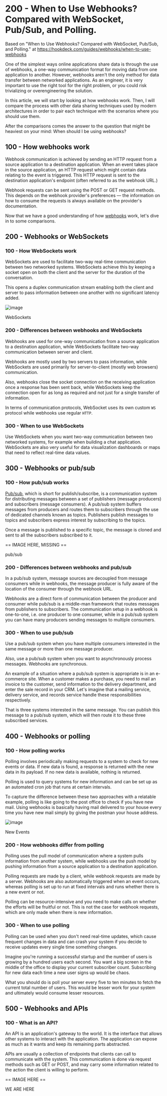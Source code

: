 # 200 - When to Use Webhooks? Compared with WebSocket, Pub/Sub, and Polling.

Based on "When to Use Webhooks? Compared with WebSocket, Pub/Sub, and Polling." at https://hookdeck.com/guides/webhooks/when-to-use-webhooks

One of the simplest ways online applications share data is through the use of webhooks, a one-way communication format for moving data from one application to another. However, webhooks aren't the only method for data transfer between networked applications. As an engineer, it is very important to use the right tool for the right problem, or you could risk trivializing or overengineering the solution.

In this article, we will start by looking at how webhooks work. Then, I will compare the process with other data sharing techniques used by modern architectures in order to pair each technique with the scenarios where you should use them.

After the comparisons comes the answer to the question that might be heaviest on your mind: When should I be using webhooks?

## 100 - How webhooks work

Webhook communication is achieved by sending an HTTP request from a source application to a destination application. When an event takes place in the source application, an HTTP request which might contain data relating to the event is triggered. This HTTP request is sent to the destination application's endpoint (often referred to as the webhook URL.)

Webhook requests can be sent using the POST or GET request methods. This depends on the webhook provider's preferences — the information on how to consume the requests is always available on the provider's documentation.

Now that we have a good understanding of how [webhooks](https://hookdeck.com/guides/webhooks/what-are-webhooks-how-they-work) work, let's dive in to some comparisons.

## 200 - Webhooks or WebSockets

### 100 - How WebSockets work

WebSockets are used to facilitate two-way real-time communication between two networked systems. WebSockets achieve this by keeping a socket open on both the client and the server for the duration of the conversation.

This opens a duplex communication stream enabling both the client and server to pass information between one another with no significant latency added.

![image](https://user-images.githubusercontent.com/12828104/148641001-7e96bd60-6e63-44cf-b753-495ae900b9a1.png)

WebSockets

### 200 - Differences between webhooks and WebSockets

Webhooks are used for one-way communication from a source application to a destination application, while WebSockets facilitate two-way communication between server and client.

Webhooks are mostly used by two servers to pass information, while WebSockets are used primarily for server-to-client (mostly web browsers) communication.

Also, webhooks close the socket connection on the receiving application once a response has been sent back, while WebSockets keep the connection open for as long as required and not just for a single transfer of information.

In terms of communication protocols, WebSocket uses its own custom ```WS``` protocol while webhooks use regular ```HTTP```.

### 300 - When to use WebSockets

Use WebSockets when you want two-way communication between two networked systems, for example when building a chat application. WebSockets are also very useful for data visualization dashboards or maps that need to reflect real-time data values.

## 300 - Webhooks or pub/sub

### 100 - How pub/sub works

[Pub/sub](https://en.wikipedia.org/wiki/Publish%E2%80%93subscribe_pattern), which is short for publish/subscribe, is a communication system for distributing messages between a set of publishers (message producers) and subscribers (message consumers). A pub/sub system buffers messages from producers and routes them to subscribers through the use of dedicated channels known as topics. Publishers publish messages to topics and subscribers express interest by subscribing to the topics.

Once a message is published to a specific topic, the message is cloned and sent to all the subscribers subscribed to it.

== IMAGE HERE, MISSING ==

pub/sub

### 200 - Differences between webhooks and pub/sub

In a pub/sub system, message sources are decoupled from message consumers while in webhooks, the message producer is fully aware of the location of the consumer through the webhook URL.

Webhooks are a direct form of communication between the producer and consumer while pub/sub is a middle-man framework that routes messages from publishers to subscribers. The communication setup in a webhook is one-to-one, i.e. one producer to one consumer, while in a pub/sub system you can have many producers sending messages to multiple consumers.

### 300 - When to use pub/sub

Use a pub/sub system when you have multiple consumers interested in the same message or more than one message producer.

Also, use a pub/sub system when you want to asynchronously process messages. Webhooks are synchronous.

An example of a situation where a pub/sub system is appropriate is in an e-commerce site. When a customer makes a purchase, you need to mail an invoice to the customer, send information to the delivery department, and enter the sale record in your CRM. Let's imagine that a mailing service, delivery service, and records service handle these responsibilities respectively.

That is three systems interested in the same message. You can publish this message to a pub/sub system, which will then route it to these three subscribed services.

## 400 - Webhooks or polling

### 100 - How polling works

Polling involves periodically making requests to a system to check for new events or data. If new data is found, a response is returned with the new data in its payload. If no new data is available, nothing is returned.

Polling is used to query systems for new information and can be set up as an automated cron job that runs at certain intervals.

To capture the difference between these two approaches with a relatable example, polling is like going to the post office to check if you have new mail. Using webhooks is basically having mail delivered to your house every time you have new mail simply by giving the postman your house address.

![image](https://user-images.githubusercontent.com/12828104/148682012-14dcda79-f6bf-4ae3-802e-3ec405417788.png)

New Events

### 200 - How webhooks differ from polling

Polling uses the pull model of communication where a system pulls information from another system, while webhooks use the push model by pushing information from a source application to a destination application.

Polling requests are made by a client, while webhook requests are made by a server. Webhooks are also automatically triggered when an event occurs, whereas polling is set up to run at fixed intervals and runs whether there is a new event or not.

Polling can be resource-intensive and you need to make calls on whether the efforts will be fruitful or not. This is not the case for webhook requests, which are only made when there is new information.

### 300 - When to use polling

Polling can be used when you don't need real-time updates, which cause frequent changes in data and can crash your system if you decide to receive updates every single time something changes.

Imagine you're running a successful startup and the number of users is growing by a hundred users each second. You want a big screen in the middle of the office to display your current subscriber count. Subscribing for new data each time a new user signs up would be chaos.

What you should do is poll your server every five to ten minutes to fetch the current total number of users. This would be lesser work for your system and ultimately would consume lesser resources.

## 500 - Webhooks and APIs

### 100 - What is an API?

An API is an application's gateway to the world. It is the interface that allows other systems to interact with the application. The application can expose as much as it wants and keep its remaining parts abstracted.

APIs are usually a collection of endpoints that clients can call to communicate with the system. This communication is done via request methods such as GET or POST, and may carry some information related to the action the client is willing to perform.

== IMAGE HERE ==


WE ARE HERE

